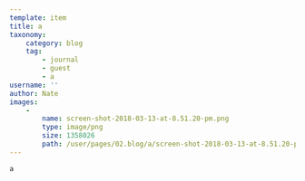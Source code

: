 ```yaml
---
template: item
title: a
taxonomy:
    category: blog
    tag:
        - journal
        - guest
        - a
username: ''
author: Nate
images:
    -
        name: screen-shot-2018-03-13-at-8.51.20-pm.png
        type: image/png
        size: 1358026
        path: /user/pages/02.blog/a/screen-shot-2018-03-13-at-8.51.20-pm.png
---
```


	a